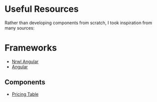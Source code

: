 # Useful Resources

Rather than developing components from scratch, I took inspiration from many sources:

# Frameworks

- [Nrwl Angular](https://nrwl.io/)
- [Angular](https://angular.io/)

## Components

- [Pricing Table](https://codepen.io/weixiong15/pen/xxbPxNb)
